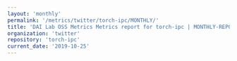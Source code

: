 ```yaml
---
layout: 'monthly'
permalink: '/metrics/twitter/torch-ipc/MONTHLY/'
title: 'DAI Lab OSS Metrics Metrics report for torch-ipc | MONTHLY-REPORT-2019-10-25'
organization: 'twitter'
repository: 'torch-ipc'
current_date: '2019-10-25'
---
```

